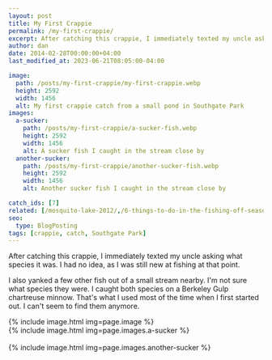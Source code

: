 ```yaml
---
layout: post
title: My First Crappie
permalink: /my-first-crappie/
excerpt: After catching this crappie, I immediately texted my uncle asking what species it was. I had no idea, as I was still new at fishing at that point.
author: dan
date: 2014-02-28T00:00:00+04:00
last_modified_at: 2023-06-21T08:05:00-04:00

image:
  path: /posts/my-first-crappie/my-first-crappie.webp
  height: 2592
  width: 1456
  alt: My first crappie catch from a small pond in Southgate Park
images:
  a-sucker:
    path: /posts/my-first-crappie/a-sucker-fish.webp
    height: 2592
    width: 1456
    alt: A sucker fish I caught in the stream close by
  another-sucker:
    path: /posts/my-first-crappie/another-sucker-fish.webp
    height: 2592
    width: 1456
    alt: Another sucker fish I caught in the stream close by

catch_ids: [7]
related: [/mosquito-lake-2012/,/6-things-to-do-in-the-fishing-off-season,/reviews/fishbrain-mobile-app,]
seo:
  type: BlogPosting
tags: [crappie, catch, Southgate Park]
---
```

After catching this crappie, I immediately texted my uncle asking what species it was. I had no idea, as I was still new at fishing at that point.

I also yanked a few other fish out of a small stream nearby. I'm not sure what species they were. I caught both species on a Berkeley Gulp chartreuse minnow. That's what I used most of the time when I first started out. I can't seem to find them anymore.

<div class='gallery'>
  <div class='gallery-item'>
    {% include image.html img=page.image %}
  </div>
  <div class='gallery-item'>
    {% include image.html img=page.images.a-sucker %}
  </div>
  <br style="clear: both" />
  <div class='gallery-item'>
    {% include image.html img=page.images.another-sucker %}
  </div>
  <br style='clear: both' />
</div>
